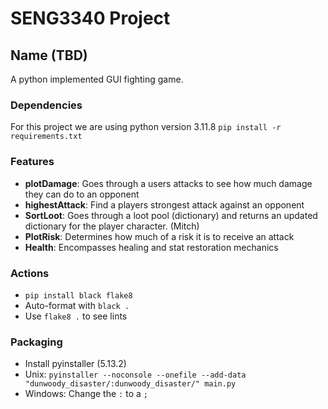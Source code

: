 # SENG3340 Project

## Name (TBD)

A python implemented GUI fighting game.

### Dependencies
For this project we are using python version 3.11.8
`pip install -r requirements.txt`

### Features
- **plotDamage**: Goes through a users attacks to see how much damage they can do to an opponent
- **highestAttack**: Find a players strongest attack against an opponent
- **SortLoot**: Goes through a loot pool (dictionary) and returns an updated dictionary for the player character. (Mitch)
- **PlotRisk**: Determines how much of a risk it is to receive an attack
- **Health**: Encompasses healing and stat restoration mechanics

### Actions
- `pip install black flake8`
- Auto-format with `black .`
- Use `flake8 .` to see lints

### Packaging
- Install pyinstaller (5.13.2)
- Unix: `pyinstaller --noconsole --onefile --add-data "dunwoody_disaster/:dunwoody_disaster/" main.py`
- Windows: Change the `:` to a `;`
